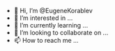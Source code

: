 - 👋 Hi, I’m @EugeneKorablev
- 👀 I’m interested in ...
- 🌱 I’m currently learning ...
- 💞️ I’m looking to collaborate on ...
- 📫 How to reach me ...

<!---
EugeneKorablev/EugeneKorablev is a ✨ special ✨ repository because its `README.md` (this file) appears on your GitHub profile.
You can click the Preview link to take a look at your changes.
--->
